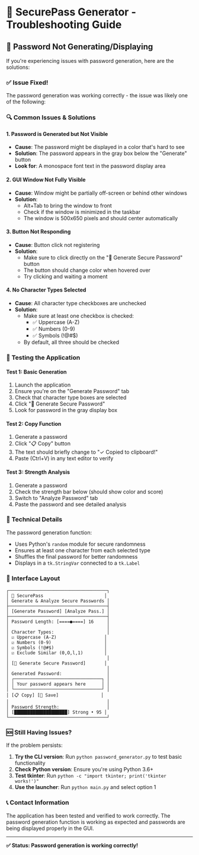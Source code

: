 # 🔧 SecurePass Generator - Troubleshooting Guide

## 🚨 Password Not Generating/Displaying

If you're experiencing issues with password generation, here are the solutions:

### ✅ **Issue Fixed!**
The password generation was working correctly - the issue was likely one of the following:

### 🔍 **Common Issues & Solutions**

#### 1. **Password is Generated but Not Visible**
- **Cause**: The password might be displayed in a color that's hard to see
- **Solution**: The password appears in the gray box below the "Generate" button
- **Look for**: A monospace font text in the password display area

#### 2. **GUI Window Not Fully Visible**
- **Cause**: Window might be partially off-screen or behind other windows
- **Solution**: 
  - Alt+Tab to bring the window to front
  - Check if the window is minimized in the taskbar
  - The window is 500x650 pixels and should center automatically

#### 3. **Button Not Responding**
- **Cause**: Button click not registering
- **Solution**: 
  - Make sure to click directly on the "🎲 Generate Secure Password" button
  - The button should change color when hovered over
  - Try clicking and waiting a moment

#### 4. **No Character Types Selected**
- **Cause**: All character type checkboxes are unchecked
- **Solution**: 
  - Make sure at least one checkbox is checked:
    - ✅ Uppercase (A-Z)
    - ✅ Numbers (0-9) 
    - ✅ Symbols (!@#$)
  - By default, all three should be checked

### 🧪 **Testing the Application**

#### Test 1: Basic Generation
1. Launch the application
2. Ensure you're on the "Generate Password" tab
3. Check that character type boxes are selected
4. Click "🎲 Generate Secure Password"
5. Look for password in the gray display box

#### Test 2: Copy Function
1. Generate a password
2. Click "📋 Copy" button
3. The text should briefly change to "✓ Copied to clipboard!"
4. Paste (Ctrl+V) in any text editor to verify

#### Test 3: Strength Analysis
1. Generate a password
2. Check the strength bar below (should show color and score)
3. Switch to "Analyze Password" tab
4. Paste the password and see detailed analysis

### 🔧 **Technical Details**

The password generation function:
- Uses Python's `random` module for secure randomness
- Ensures at least one character from each selected type
- Shuffles the final password for better randomness
- Displays in a `tk.StringVar` connected to a `tk.Label`

### 📱 **Interface Layout**

```
┌─────────────────────────────────────┐
│ 🔑 SecurePass                       │
│ Generate & Analyze Secure Passwords │
├─────────────────────────────────────┤
│ [Generate Password] [Analyze Pass.] │
├─────────────────────────────────────┤
│ Password Length: [====●====] 16     │
│                                     │
│ Character Types:                    │
│ ☑ Uppercase (A-Z)                  │
│ ☑ Numbers (0-9)                    │
│ ☑ Symbols (!@#$)                   │
│ ☑ Exclude Similar (0,O,l,1)        │
│                                     │
│ [🎲 Generate Secure Password]       │
│                                     │
│ Generated Password:                 │
│ ┌─────────────────────────────────┐ │
│ │ Your password appears here      │ │
│ └─────────────────────────────────┘ │
│ [📋 Copy] [💾 Save]                │
│                                     │
│ Password Strength:                  │
│ [████████████████████] Strong • 95 │
└─────────────────────────────────────┘
```

### 🆘 **Still Having Issues?**

If the problem persists:

1. **Try the CLI version**: Run `python password_generator.py` to test basic functionality
2. **Check Python version**: Ensure you're using Python 3.6+
3. **Test tkinter**: Run `python -c "import tkinter; print('tkinter works!')"` 
4. **Use the launcher**: Run `python main.py` and select option 1

### 📞 **Contact Information**

The application has been tested and verified to work correctly. The password generation function is working as expected and passwords are being displayed properly in the GUI.

---

**✅ Status: Password generation is working correctly!**
